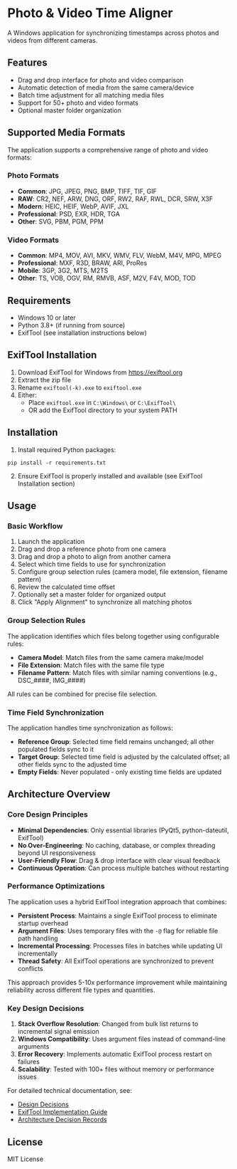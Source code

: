 # Photo & Video Time Aligner

A Windows application for synchronizing timestamps across photos and videos from different cameras.

## Features
- Drag and drop interface for photo and video comparison
- Automatic detection of media from the same camera/device
- Batch time adjustment for all matching media files
- Support for 50+ photo and video formats
- Optional master folder organization

## Supported Media Formats

The application supports a comprehensive range of photo and video formats:

### Photo Formats
- **Common**: JPG, JPEG, PNG, BMP, TIFF, TIF, GIF
- **RAW**: CR2, NEF, ARW, DNG, ORF, RW2, RAF, RWL, DCR, SRW, X3F
- **Modern**: HEIC, HEIF, WebP, AVIF, JXL
- **Professional**: PSD, EXR, HDR, TGA
- **Other**: SVG, PBM, PGM, PPM

### Video Formats
- **Common**: MP4, MOV, AVI, MKV, WMV, FLV, WebM, M4V, MPG, MPEG
- **Professional**: MXF, R3D, BRAW, ARI, ProRes
- **Mobile**: 3GP, 3G2, MTS, M2TS
- **Other**: TS, VOB, OGV, RM, RMVB, ASF, M2V, F4V, MOD, TOD

## Requirements
- Windows 10 or later
- Python 3.8+ (if running from source)
- ExifTool (see installation instructions below)

## ExifTool Installation
1. Download ExifTool for Windows from https://exiftool.org
2. Extract the zip file
3. Rename `exiftool(-k).exe` to `exiftool.exe`
4. Either:
   - Place `exiftool.exe` in `C:\Windows\` or `C:\ExifTool\`
   - OR add the ExifTool directory to your system PATH

## Installation
1. Install required Python packages:
```
pip install -r requirements.txt
```

2. Ensure ExifTool is properly installed and available (see ExifTool Installation section)

## Usage

### Basic Workflow
1. Launch the application
2. Drag and drop a reference photo from one camera
3. Drag and drop a photo to align from another camera
4. Select which time fields to use for synchronization
5. Configure group selection rules (camera model, file extension, filename pattern)
6. Review the calculated time offset
7. Optionally set a master folder for organized output
8. Click "Apply Alignment" to synchronize all matching photos

### Group Selection Rules
The application identifies which files belong together using configurable rules:
- **Camera Model**: Match files from the same camera make/model
- **File Extension**: Match files with the same file type
- **Filename Pattern**: Match files with similar naming conventions (e.g., DSC_####, IMG_####)

All rules can be combined for precise file selection.

### Time Field Synchronization
The application handles time synchronization as follows:
- **Reference Group**: Selected time field remains unchanged; all other populated fields sync to it
- **Target Group**: Selected time field is adjusted by the calculated offset; all other fields sync to the adjusted time
- **Empty Fields**: Never populated - only existing time fields are updated

## Architecture Overview

### Core Design Principles
- **Minimal Dependencies**: Only essential libraries (PyQt5, python-dateutil, ExifTool)
- **No Over-Engineering**: No caching, database, or complex threading beyond UI responsiveness
- **User-Friendly Flow**: Drag & drop interface with clear visual feedback
- **Continuous Operation**: Can process multiple batches without restarting

### Performance Optimizations

The application uses a hybrid ExifTool integration approach that combines:

- **Persistent Process**: Maintains a single ExifTool process to eliminate startup overhead
- **Argument Files**: Uses temporary files with the `-@` flag for reliable file path handling
- **Incremental Processing**: Processes files in batches while updating UI incrementally
- **Thread Safety**: All ExifTool operations are synchronized to prevent conflicts

This approach provides 5-10x performance improvement while maintaining reliability across different file types and quantities.

### Key Design Decisions

1. **Stack Overflow Resolution**: Changed from bulk list returns to incremental signal emission
2. **Windows Compatibility**: Uses argument files instead of command-line arguments
3. **Error Recovery**: Implements automatic ExifTool process restart on failures
4. **Scalability**: Tested with 100+ files without memory or performance issues

For detailed technical documentation, see:
- [Design Decisions](docs/DESIGN_DECISIONS.md)
- [ExifTool Implementation Guide](docs/EXIFTOOL_IMPLEMENTATION.md)
- [Architecture Decision Records](docs/adr/)

## License
MIT License